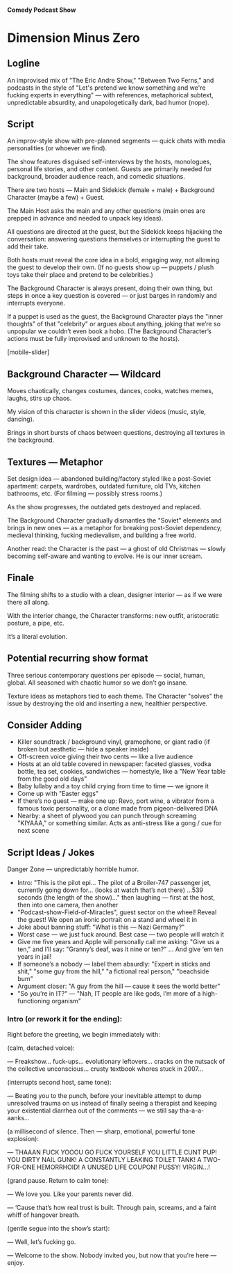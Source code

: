 #### Comedy Podcast Show

# Dimension Minus Zero

## Logline

An improvised mix of "The Eric Andre Show," "Between Two Ferns," and podcasts in the style of "Let's pretend we know something and we're fucking experts in everything" — with references, metaphorical subtext, unpredictable absurdity, and unapologetically dark, bad humor (nope).

## Script

An improv-style show with pre-planned segments — quick chats with media personalities (or whoever we find).

The show features disguised self-interviews by the hosts, monologues, personal life stories, and other content. Guests are primarily needed for background, broader audience reach, and comedic situations.

There are two hosts — Main and Sidekick (female + male) + Background Character (maybe a few) + Guest.

The Main Host asks the main and any other questions (main ones are prepped in advance and needed to unpack key ideas).

All questions are directed at the guest, but the Sidekick keeps hijacking the conversation: answering questions themselves or interrupting the guest to add their take.

Both hosts must reveal the core idea in a bold, engaging way, not allowing the guest to develop their own. (If no guests show up — puppets / plush toys take their place and pretend to be celebrities.)

The Background Character is always present, doing their own thing, but steps in once a key question is covered — or just barges in randomly and interrupts everyone.

If a puppet is used as the guest, the Background Character plays the "inner thoughts" of that "celebrity" or argues about anything, joking that we’re so unpopular we couldn’t even book a hobo. (The Background Character’s actions must be fully improvised and unknown to the hosts).

[mobile-slider]

## Background Character — Wildcard

Moves chaotically, changes costumes, dances, cooks, watches memes, laughs, stirs up chaos.

My vision of this character is shown in the slider videos (music, style, dancing).

Brings in short bursts of chaos between questions, destroying all textures in the background.

## Textures — Metaphor

Set design idea — abandoned building/factory styled like a post-Soviet apartment: carpets, wardrobes, outdated furniture, old TVs, kitchen bathrooms, etc. (For filming — possibly stress rooms.)

As the show progresses, the outdated gets destroyed and replaced.

The Background Character gradually dismantles the "Soviet" elements and brings in new ones — as a metaphor for breaking post-Soviet dependency, medieval thinking, fucking medievalism, and building a free world.

Another read: the Character is the past — a ghost of old Christmas — slowly becoming self-aware and wanting to evolve. He is our inner scream.

## Finale

The filming shifts to a studio with a clean, designer interior — as if we were there all along.

With the interior change, the Character transforms: new outfit, aristocratic posture, a pipe, etc.

It’s a literal evolution.

## Potential recurring show format

Three serious contemporary questions per episode — social, human, global. All seasoned with chaotic humor so we don’t go insane.

Texture ideas as metaphors tied to each theme. The Character "solves" the issue by destroying the old and inserting a new, healthier perspective.

## Consider Adding

- Killer soundtrack / background vinyl, gramophone, or giant radio (if broken but aesthetic — hide a speaker inside)
- Off-screen voice giving their two cents — like a live audience
- Hosts at an old table covered in newspaper: faceted glasses, vodka bottle, tea set, cookies, sandwiches — homestyle, like a "New Year table from the good old days"
- Baby lullaby and a toy child crying from time to time — we ignore it
- Come up with "Easter eggs"
- If there’s no guest — make one up: Revo, port wine, a vibrator from a famous toxic personality, or a clone made from pigeon-delivered DNA
- Nearby: a sheet of plywood you can punch through screaming "KIYAAA," or something similar. Acts as anti-stress like a gong / cue for next scene

## Script Ideas / Jokes

Danger Zone — unpredictably horrible humor.

- Intro: "This is the pilot epi... The pilot of a Broiler-747 passenger jet, currently going down for... (looks at watch that’s not there) ...539 seconds (the length of the show)..." then laughing — first at the host, then into one camera, then another
- "Podcast-show-Field-of-Miracles", guest sector on the wheel! Reveal the guest! We open an ironic portrait on a stand and wheel it in
- Joke about banning stuff: "What is this — Nazi Germany?"
- Worst case — we just fuck around. Best case — two people will watch it
- Give me five years and Apple will personally call me asking: "Give us a ten," and I’ll say: "Granny’s deaf, was it nine or ten?" ... And give ‘em ten years in jail!
- If someone’s a nobody — label them absurdly: "Expert in sticks and shit," "some guy from the hill," "a fictional real person," "beachside bum"
- Argument closer: "A guy from the hill — cause it sees the world better"
- "So you’re in IT?" — "Nah, IT people are like gods, I’m more of a high-functioning organism"

### Intro (or rework it for the ending):

Right before the greeting, we begin immediately with:

(calm, detached voice):

— Freakshow... fuck-ups... evolutionary leftovers... cracks on the nutsack of the collective unconscious... crusty textbook whores stuck in 2007...

(interrupts second host, same tone):

— Beating you to the punch, before your inevitable attempt to dump unresolved trauma on us instead of finally seeing a therapist and keeping your existential diarrhea out of the comments — we still say tha-a-a-aanks...

(a millisecond of silence. Then — sharp, emotional, powerful tone explosion):

— THAAAN FUCK YOOOU GO FUCK YOURSELF YOU LITTLE CUNT PUP! YOU DIRTY NAIL GUNK! A CONSTANTLY LEAKING TOILET TANK! A TWO-FOR-ONE HEMORRHOID! A UNUSED LIFE COUPON! PUSSY! VIRGIN...!

(grand pause. Return to calm tone):

— We love you. Like your parents never did.

— ‘Cause that’s how real trust is built. Through pain, screams, and a faint whiff of hangover breath.

(gentle segue into the show’s start):

— Well, let’s fucking go.

— Welcome to the show. Nobody invited you, but now that you’re here — enjoy.